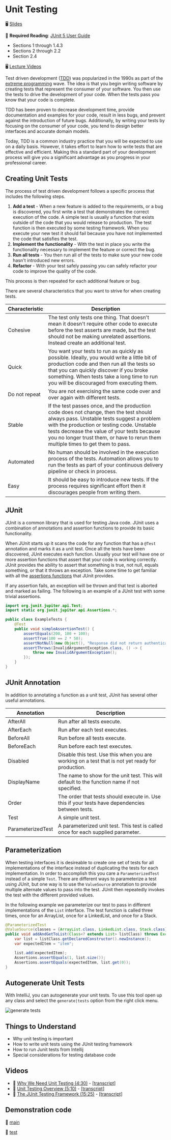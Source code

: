 # Unit Testing

🖥️ [Slides](https://docs.google.com/presentation/d/1gRoHgp1j28GHaJvzHJlqnrqtwfWfZz3F/edit?usp=sharing&ouid=114081115660452804792&rtpof=true&sd=true)

📖 **Required Reading**: [JUnit 5 User Guide](https://junit.org/junit5/docs/current/user-guide/)

- Sections 1 through 1.4.3
- Sections 2 through 2.2
- Section 2.4

🖥️ [Lecture Videos](#videos)

Test driven development ([TDD](https://en.wikipedia.org/wiki/Test-driven_development)) was popularized in the 1990s as part of the [extreme programming](https://en.wikipedia.org/wiki/Extreme_programming) wave. The idea is that you begin writing software by creating tests that represent the consumer of your software. You then use the tests to drive the development of your code. When the tests pass you know that your code is complete.

TDD has been proven to decrease development time, provide documentation and examples for your code, result in less bugs, and prevent against the introduction of future bugs. Additionally, by writing your tests by focusing on the consumer of your code, you tend to design better interfaces and accurate domain models.

Today, TDD is a common industry practice that you will be expected to use on a daily basis. However, it takes effort to learn how to write tests that are effective and efficient. Making this a standard part of your development process will give you a significant advantage as you progress in your professional career.

## Creating Unit Tests

The process of test driven development follows a specific process that includes the following steps.

1. **Add a test** - When a new feature is added to the requirements, or a bug is discovered, you first write a test that demonstrates the correct execution of the code. A simple test is usually a function that exists outside of the code that you would release to production. The test function is then executed by some testing framework. When you execute your new test it should fail because you have not implemented the code that satisfies the test.
1. **Implement the functionality** - With the test in place you write the functionality necessary to implement the feature or correct the bug.
1. **Run all tests** - You then run all of the tests to make sure your new code hasn't introduced new errors.
1. **Refactor** - With your test safely passing you can safely refactor your code to improve the quality of the code.

This process is then repeated for each additional feature or bug.

There are several characteristics that you want to strive for when creating tests.

| Characteristic | Description                                                                                                                                                                                                                                                                                                           |
| -------------- | --------------------------------------------------------------------------------------------------------------------------------------------------------------------------------------------------------------------------------------------------------------------------------------------------------------------- |
| Cohesive       | The test only tests one thing. That doesn't mean it doesn't require other code to execute before the test asserts are made, but the test should not be making unrelated assertions. Instead create an additional test.                                                                                                |
| Quick          | You want your tests to run as quickly as possible. Ideally, you would write a little bit of production code and then run all the tests so that you can quickly discover if you broke something. When tests take a long time to run you will be discouraged from executing them.                                       |
| Do not repeat  | You are not exercising the same code over and over again with different tests.                                                                                                                                                                                                                                        |
| Stable         | If the test passes once, and the production code does not change, then the test should always pass. Unstable tests suggest a problem with the production or testing code. Unstable tests decrease the value of your tests because you no longer trust them, or have to rerun them multiple times to get them to pass. |
| Automated      | No human should be involved in the execution process of the tests. Automation allows you to run the tests as part of your continuous delivery pipeline or check in process.                                                                                                                                           |
| Easy           | It should be easy to introduce new tests. If the process requires significant effort then it discourages people from writing them.                                                                                                                                                                                    |

## JUnit

JUnit is a common library that is used for testing Java code. JUnit uses a combination of annotations and assertion functions to provide its basic functionality.

When JUnit starts up it scans the code for any function that has a `@Test` annotation and marks it as a unit test. Once all the tests have been discovered, JUnit executes each function. Usually your test will have one or more assertion functions that assert that your code is working correctly. JUnit provides the ability to assert that something is true, not null, equals something, or that it throws an exception. Take some time to get familiar with all the [assertions functions](https://junit.org/junit5/docs/5.0.1/api/org/junit/jupiter/api/Assertions.html) that JUnit provides.

If any assertion fails, an exception will be thrown and that test is aborted and marked as failing. The following is an example of a JUnit test with some trivial assertions.

```java
import org.junit.jupiter.api.Test;
import static org.junit.jupiter.api.Assertions.*;

public class ExampleTests {
    @Test
    public void simpleAssertionTest() {
        assertEquals(200, 100 + 100);
        assertTrue(100 == 2 * 50);
        assertNotNull(new Object(), "Response did not return authentication String");
        assertThrows(InvalidArgumentException.class, () -> {
            throw new InvalidArgumentException();
        });
    }
}
```

## JUnit Annotation

In addition to annotating a function as a unit test, JUnit has several other useful annotations.

| Annotation        | Description                                                                                      |
| ----------------- | ------------------------------------------------------------------------------------------------ |
| AfterAll          | Run after all tests execute.                                                                     |
| AfterEach         | Run after each test executes.                                                                    |
| BeforeAll         | Run before all tests execute.                                                                    |
| BeforeEach        | Run before each test executes.                                                                   |
| Disabled          | Disable this test. Use this when you are working on a test that is not yet ready for production. |
| DisplayName       | The name to show for the unit test. This will default to the function name if not specified.     |
| Order             | The order that tests should execute in. Use this if your tests have dependencies between tests.  |
| Test              | A simple unit test.                                                                              |
| ParameterizedTest | A parameterized unit test. This test is called once for each supplied parameter.                 |

## Parameterization

When testing interfaces it is desireable to create one set of tests for all implementations of the interface instead of duplicating the tests for each implementation. In order to accomplish this you care a `ParameterizedTest` instead of a simple `Test`. There are different ways to parameterize a test using JUnit, but one way is to use the `ValueSource` annotation to provide multiple alternate values to pass into the test. JUnit then repeatedly invokes the test with the different provided values.

In the following example we parameterize our test to pass in different implementations of the `List` interface. The test function is called three times, once for an ArrayList, once for a LinkedList, and once for a Stack.

```java
@ParameterizedTest
@ValueSource(classes = {ArrayList.class, LinkedList.class, Stack.class})
public void addAndGetToList(Class<? extends List> listClass) throws Exception {
    var list = listClass.getDeclaredConstructor().newInstance();
    var expectedItem = "item";

    list.add(expectedItem);
    Assertions.assertEquals(1, list.size());
    Assertions.assertEquals(expectedItem, list.get(0));
}
```

## Autogenerate Unit Tests

With IntelliJ, you can autogenerate your unit tests. To use this tool open up any class and select the `generate|tests` option from the right click menu.

![generate tests](generate-tests.png)

## Things to Understand

- Why unit testing is important
- How to write unit tests using the JUnit testing framework
- How to run Junit tests from Intellij
- Special considerations for testing database code

## Videos

- 🎥 [Why We Need Unit Testing (4:30)](https://byu.hosted.panopto.com/Panopto/Pages/Viewer.aspx?id=c5707c4c-77d9-43d7-b96b-ad6b014612ca&start=0) - [[transcript]](https://github.com/user-attachments/files/17805242/CS_240_Why_We_Need_Unit_Testing.pdf)
- 🎥 [Unit Testing Overview (5:10)](https://byu.hosted.panopto.com/Panopto/Pages/Viewer.aspx?id=bb1884b3-55ab-4a8b-be05-ad6b01477df8&start=0) - [[transcript]](https://github.com/user-attachments/files/17805243/CS_240_Unit_Testing_Overview.pdf)
- 🎥 [The JUnit Testing Framework (15:25)](https://byu.hosted.panopto.com/Panopto/Pages/Viewer.aspx?id=071e47be-a746-4e74-afd5-ad6b0149b2b8&start=0) - [[transcript]](https://github.com/user-attachments/files/17805245/CS_240_The_JUnit_Testing_Framework.pdf)

## Demonstration code

📁 [main](example-code/main/)

📁 [test](example-code/test/)
